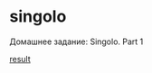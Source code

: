 # singolo
Домашнее задание: Singolo. Part 1

[result](https://mihazzz123.github.io/singolo/singolo1.html "Singolo. Part 1")
